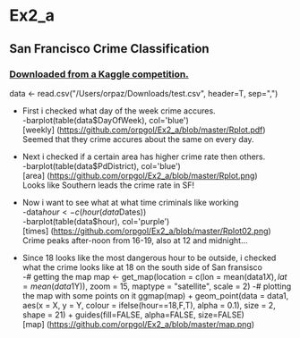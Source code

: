 # Ex2_a

## San Francisco Crime Classification
### [Downloaded from a Kaggle competition.](https://www.kaggle.com/c/sf-crime/data?test.csv.zip)
data <- read.csv("/Users/orpaz/Downloads/test.csv", header=T, sep=",")

* First i checked what day of the week crime accures. <br>
-barplot(table(data$DayOfWeek), col='blue') <br>
[weekly] (https://github.com/orpgol/Ex2_a/blob/master/Rplot.pdf) <br>
  Seemed that they crime accures about the same on every day. <br>

* Next i checked if a certain area has higher crime rate then others. <br>
-barplot(table(data$PdDistrict), col='blue') <br>
[area] (https://github.com/orpgol/Ex2_a/blob/master/Rplot.png)<br>
  Looks like Southern leads the crime rate in SF! <br>

* Now i want to see what at what time criminals like working <br>
-data$hour <- c(hour(data$Dates)) <br>
-barplot(table(data$hour), col='purple') <br>
[times] (https://github.com/orpgol/Ex2_a/blob/master/Rplot02.png)<br>
  Crime peaks after-noon from 16-19, also at 12 and midnight...

* Since 18 looks like the most dangerous hour to be outside, i checked what the crime looks like at 18 on the south side of San fransisco <br>
-# getting the map
map <- get_map(location = c(lon = mean(data1$X), lat = mean(data1$Y)), zoom = 15,
               maptype = "satellite", scale = 2)
-# plotting the map with some points on it
ggmap(map) +
  geom_point(data = data1, aes(x = X, y = Y, colour = ifelse(hour==18,F,T), alpha = 0.1), size = 2, shape = 21) +  guides(fill=FALSE, alpha=FALSE, size=FALSE) <br>
[map] (https://github.com/orpgol/Ex2_a/blob/master/map.png)<br>

